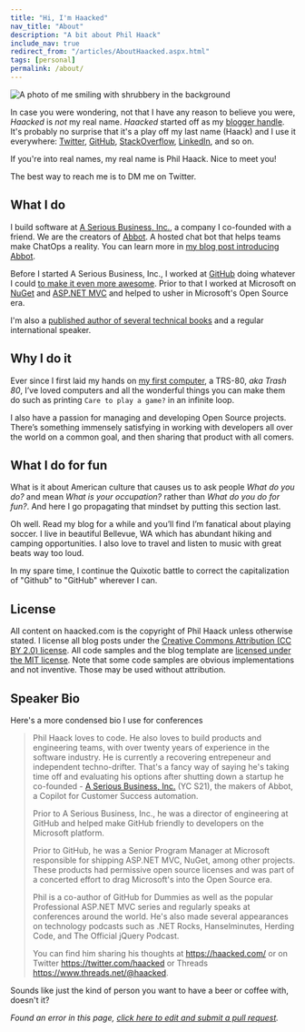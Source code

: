 ```yaml
---
title: "Hi, I'm Haacked"
nav_title: "About"
description: "A bit about Phil Haack"
include_nav: true
redirect_from: "/articles/AboutHaacked.aspx.html"
tags: [personal]
permalink: /about/
---
```


<img src="https://github.com/aseriousbiz/abbot-web/assets/19977/525b709d-4c22-4d55-b9b0-9065a6ea71a8" class="profile" title="A photo of me smiling with shrubbery in the background" />

In case you were wondering, not that I have any reason to believe you were, *Haacked* is *not* my real name. _Haacked_ started off as my [blogger handle](https://haacked.com/archive/2005/03/12/what-is-your-blogger-handle.aspx "What’s your blogger handle?"). It's probably no surprise that it's a play off my last name (Haack) and I use it everywhere: [Twitter](https://twitter.com/haacked), [GitHub](https://github.com/haacked), [StackOverflow](https://stackoverflow.com/users/598/haacked), [LinkedIn](https://www.linkedin.com/in/haacked/), and so on.

If you're into real names, my real name is Phil Haack. Nice to meet you!

The best way to reach me is to DM me on Twitter.

## What I do

I build software at [A Serious Business, Inc.](https://www.aseriousbusiness.com/), a company I co-founded with a friend. We are the creators of [Abbot](https://ab.bot/). A hosted chat bot that helps teams make ChatOps a reality. You can learn more in [my blog post introducing Abbot](https://haacked.com/archive/2021/02/11/introducing-abbot/).

Before I started A Serious Business, Inc., I worked at [GitHub](http://github.com/) doing whatever I could [to make it even more awesome](https://haacked.com/archive/2018/12/18/leaving-github/). Prior to that I worked at Microsoft on [NuGet](http://nuget.org) and [ASP.NET MVC](https://www.asp.net/mvc) and helped to usher in Microsoft's Open Source era.

I'm also a [published author of several technical books](https://www.amazon.com/Phil-Haack/e/B005G0TNRU/ref=sr_ntt_srch_lnk_1?qid=1546924429&sr=8-1) and a regular international speaker.

## Why I do it

Ever since I first laid my hands on [my first computer](https://haacked.com/archive/2005/06/06/my-first-computer.aspx "This was my first computer"), a TRS-80, *aka Trash 80*, I’ve loved computers and all the wonderful things you can make them do such as printing `Care to play a game?` in an infinite loop.

I also have a passion for managing and developing Open Source projects. There’s something immensely satisfying in working with developers all over the world on a common goal, and then sharing that product with all comers.

## What I do for fun

What is it about American culture that causes us to ask people *What do you do?* and mean *What is your occupation?* rather than *What do you do for fun?*. And here I go propagating that mindset by putting this section last.

Oh well. Read my blog for a while and you’ll find I’m fanatical about playing soccer. I live in beautiful Bellevue, WA which has abundant hiking and camping opportunities. I also love to travel and listen to music with great beats way too loud.

In my spare time, I continue the Quixotic battle to correct the capitalization of "Github" to "GitHub" wherever I can.

## License

All content on haacked.com is the copyright of Phil Haack unless otherwise stated. I license all blog posts under the [Creative Commons Attribution (CC BY 2.0) license](https://creativecommons.org/licenses/by/2.0/). All code samples and the blog template are [licensed under the MIT license](https://opensource.org/licenses/MIT). Note that some code samples are obvious implementations and not inventive. Those may be used without attribution.

## Speaker Bio

Here's a more condensed bio I use for conferences

> Phil Haack loves to code. He also loves to build products and engineering teams, with over twenty years of experience in the software industry. He is currently a recovering entrepeneur and independent techno-drifter. That's a fancy way of saying he's taking time off and evaluating his options after shutting down a startup he co-founded - [A Serious Business, Inc.](https://www.aseriousbusiness.com/) (YC S21), the makers of Abbot, a Copilot for Customer Success automation.
>
> Prior to A Serious Business, Inc., he was a director of engineering at GitHub and helped make GitHub friendly to developers on the Microsoft platform.
>
> Prior to GitHub, he was a Senior Program Manager at Microsoft responsible for shipping ASP.NET MVC, NuGet, among other projects. These products had permissive open source licenses and was part of a concerted effort to drag Microsoft's into the Open Source era.
>
> Phil is a co-author of GitHub for Dummies as well as the popular Professional ASP.NET MVC series and regularly speaks at conferences around the world. He's also made several appearances on technology podcasts such as .NET Rocks, Hanselminutes, Herding Code, and The Official jQuery Podcast.
>
> You can find him sharing his thoughts at https://haacked.com/ or on Twitter https://twitter.com/haacked or Threads https://www.threads.net/@haacked.

Sounds like just the kind of person you want to have a beer or coffee with, doesn't it?

_Found an error in this page, [click here to edit and submit a pull request](https://github.com/haacked/haacked.com/edit/main/pages/about.md)._
